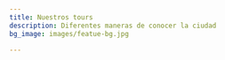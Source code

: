```yaml
---
title: Nuestros tours
description: Diferentes maneras de conocer la ciudad
bg_image: images/featue-bg.jpg

---
```

